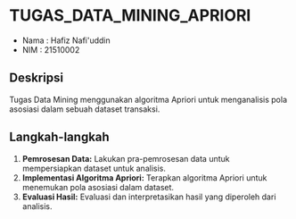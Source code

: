 # TUGAS_DATA_MINING_APRIORI


- Nama : Hafiz Nafi'uddin
- NIM : 21510002

## Deskripsi
Tugas Data Mining menggunakan algoritma Apriori untuk menganalisis pola asosiasi dalam sebuah dataset transaksi.

## Langkah-langkah
1. **Pemrosesan Data:** Lakukan pra-pemrosesan data untuk mempersiapkan dataset untuk analisis.
2. **Implementasi Algoritma Apriori:** Terapkan algoritma Apriori untuk menemukan pola asosiasi dalam dataset.
3. **Evaluasi Hasil:** Evaluasi dan interpretasikan hasil yang diperoleh dari analisis.


